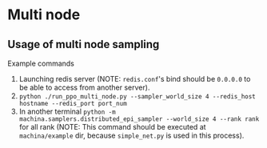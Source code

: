 # Multi node

## Usage of multi node sampling

Example commands
1. Launching redis server (NOTE: `redis.conf`'s bind should be `0.0.0.0` to be able to access from another server).
2. `python ./run_ppo_multi_node.py --sampler_world_size 4 --redis_host hostname --redis_port port_num`
3. In another terminal `python -m machina.samplers.distributed_epi_sampler --world_size 4 --rank rank` for all rank (NOTE: This command should be executed at `machina/example` dir, because `simple_net.py` is used in this process).
